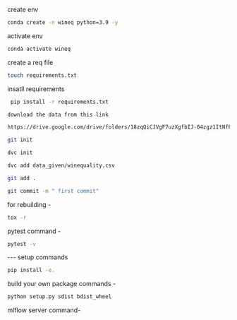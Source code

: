 create env 
```bash
conda create -n wineq python=3.9 -y

```

activate env
``` bash
conda activate wineq 

```
create a req file 
``` bash
touch requirements.txt
``` 


insatll requirements
``` bash
 pip install -r requirements.txt

```
``` bash
download the data from this link 

https://drive.google.com/drive/folders/18zqQiCJVgF7uzXgfbIJ-04zgz1ItNfF5?usp=sharing 
``` 

``` bash 
git init 
``` 

``` bash
dvc init 
``` 

``` bash
dvc add data_given/winequality.csv
``` 

``` bash
git add .
``` 

``` bash
git commit -m " first commit" 
``` 

for rebuilding -
```bash 
tox -r
```

pytest command -
```bash
pytest -v
```

--- setup commands 
```bash
pip install -e.
```


build your own package commands -
```bash
python setup.py sdist bdist_wheel
```


mlflow server command- 
```bash 

``` 